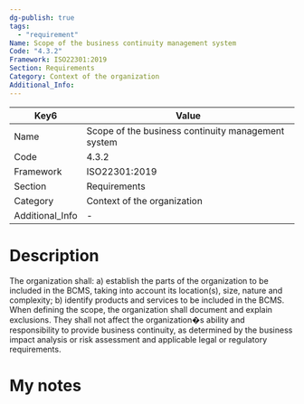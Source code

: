 ```yaml
---
dg-publish: true
tags:
  - "requirement"
Name: Scope of the business continuity management system
Code: "4.3.2"
Framework: ISO22301:2019
Section: Requirements
Category: Context of the organization
Additional_Info: 
---
```


<div><table class="dataview table-view-table"><thead class="table-view-thead"><tr class="table-view-tr-header"><th class="table-view-th"><span>Key</span><span class="dataview small-text">6</span></th><th class="table-view-th"><span>Value</span></th></tr></thead><tbody class="table-view-tbody"><tr><td><span>Name</span></td><td><span>Scope of the business continuity management system</span></td></tr><tr><td><span>Code</span></td><td><span>4.3.2</span></td></tr><tr><td><span>Framework</span></td><td><span>ISO22301:2019</span></td></tr><tr><td><span>Section</span></td><td><span>Requirements</span></td></tr><tr><td><span>Category</span></td><td><span>Context of the organization</span></td></tr><tr><td><span>Additional_Info</span></td><td><span>-</span></td></tr></tbody></table></div>

# Description

The organization shall: a) establish the parts of the organization to be included in the BCMS, taking into account its location(s), size, nature and complexity; b) identify products and services to be included in the BCMS. When defining the scope, the organization shall document and explain exclusions. They shall not affect the organization�s ability and responsibility to provide business continuity, as determined by the business impact analysis or risk assessment and applicable legal or regulatory requirements. 

# My notes

